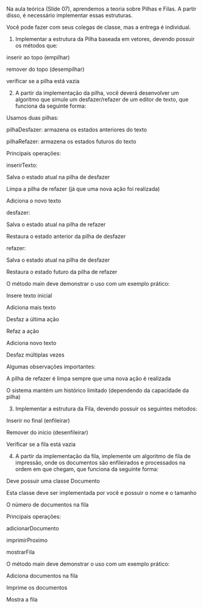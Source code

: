 Na aula teórica (Slide 07), aprendemos a teoria sobre Pilhas e Filas. A partir disso, é necessário implementar essas estruturas.

 
Você pode fazer com seus colegas de classe, mas a entrega é individual.

 
01) Implementar a estrutura da Pilha baseada em vetores, devendo possuir os métodos que:

inserir ao topo (empilhar)

remover do topo (desempilhar)

verificar se a pilha está vazia

 
02) A partir da implementação da pilha, você deverá desenvolver um algoritmo que simule um desfazer/refazer de um editor de texto, que funciona da seguinte forma:

Usamos duas pilhas:

pilhaDesfazer: armazena os estados anteriores do texto

pilhaRefazer: armazena os estados futuros do texto

Principais operações:

inserirTexto: 

Salva o estado atual na pilha de desfazer

Limpa a pilha de refazer (já que uma nova ação foi realizada)

Adiciona o novo texto

desfazer: 

Salva o estado atual na pilha de refazer

Restaura o estado anterior da pilha de desfazer

refazer: 

Salva o estado atual na pilha de desfazer

Restaura o estado futuro da pilha de refazer

O método main deve demonstrar o uso com um exemplo prático:

Insere texto inicial

Adiciona mais texto

Desfaz a última ação

Refaz a ação

Adiciona novo texto

Desfaz múltiplas vezes

Algumas observações importantes:

A pilha de refazer é limpa sempre que uma nova ação é realizada

O sistema mantém um histórico limitado (dependendo da capacidade da pilha) 

 

03) Implementar a estrutura da Fila, devendo possuir os seguintes métodos:

Inserir no final (enfileirar)

Remover do início (desenfileirar)

Verificar se a fila está vazia

 
04) A partir da implementação da fila, implemente um algoritmo de fila de impressão, onde os documentos são enfileirados e processados na ordem em que chegam, que funciona da seguinte forma:

Deve possuir uma classe Documento

Esta classe deve ser implementada por você e possuir o nome e o tamanho

O número de documentos na fila

Principais operações:

adicionarDocumento

imprimirProximo

mostrarFila

O método main deve demonstrar o uso com um exemplo prático:

Adiciona documentos na fila

Imprime os documentos

Mostra a fila